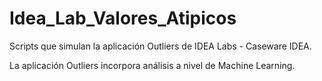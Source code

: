 # Idea_Lab_Valores_Atipicos
Scripts que simulan la aplicación Outliers de IDEA Labs - Caseware IDEA.

La aplicación Outliers incorpora análisis a nivel de Machine Learning.
